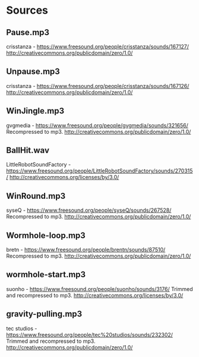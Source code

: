 # Sources

## Pause.mp3
crisstanza - https://www.freesound.org/people/crisstanza/sounds/167127/
http://creativecommons.org/publicdomain/zero/1.0/

## Unpause.mp3
crisstanza - https://www.freesound.org/people/crisstanza/sounds/167126/
http://creativecommons.org/publicdomain/zero/1.0/

## WinJingle.mp3
gvgmedia - https://www.freesound.org/people/gvgmedia/sounds/321656/
Recompressed to mp3.
http://creativecommons.org/publicdomain/zero/1.0/

## BallHit.wav
LittleRobotSoundFactory - https://www.freesound.org/people/LittleRobotSoundFactory/sounds/270315/
http://creativecommons.org/licenses/by/3.0/

## WinRound.mp3
syseQ - https://www.freesound.org/people/syseQ/sounds/267528/
Recompressed to mp3.
http://creativecommons.org/publicdomain/zero/1.0/

## Wormhole-loop.mp3
bretn - https://www.freesound.org/people/brentn/sounds/87510/
Recompressed to mp3.
http://creativecommons.org/publicdomain/zero/1.0/

## wormhole-start.mp3
suonho - https://www.freesound.org/people/suonho/sounds/3176/
Trimmed and recompressed to mp3.
http://creativecommons.org/licenses/by/3.0/

## gravity-pulling.mp3
tec studios - https://www.freesound.org/people/tec%20studios/sounds/232302/
Trimmed and recompressed to mp3.
http://creativecommons.org/publicdomain/zero/1.0/